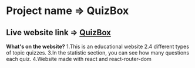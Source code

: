 # Project name => QuizBox
## Live website link => [QuizBox](https://quizbox-1909.netlify.app/)


**What's on the website?**
   1.This is an educational website
   2.4 different types of topic quizzes.
   3.In the statistic section, you can see how many questions each quiz.
   4.Website made with react and react-router-dom